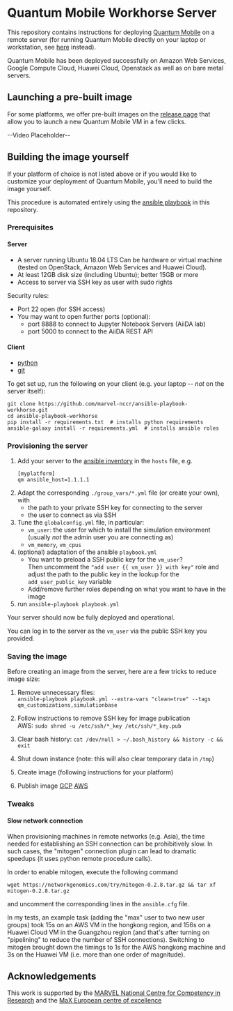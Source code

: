 # Quantum Mobile Workhorse Server

This repository contains instructions for deploying [Quantum Mobile](www.materialscloud.org/quantum-mobile) on a remote server (for running Quantum Mobile directly on your laptop or workstation, see [here](https://github.com/marvel-nccr/quantum-mobile) instead).

Quantum Mobile has been deployed successfully on Amazon Web Services, Google Compute Cloud, Huawei Cloud, Openstack as well as on bare metal servers.

## Launching a pre-built image

For some platforms, we offer pre-built images on the [release page](https://github.com/marvel-nccr/ansible-playbook-workhorse/releases) that allow you to launch a new Quantum Mobile VM in a few clicks.

--Video Placeholder--

## Building the image yourself

If your platform of choice is not listed above or if you would like to customize your deployment of Quantum Mobile, you'll need to build the image yourself.

This procedure is automated entirely using the [ansible playbook](https://docs.ansible.com/ansible/latest/user_guide/playbooks.html) in this repository.

### Prerequisites

#### Server
- A server running Ubuntu 18.04 LTS
  Can be hardware or virtual machine (tested on OpenStack, Amazon Web Services and Huawei Cloud).
- At least 12GB disk size (including Ubuntu); better 15GB or more
- Access to server via SSH key as user with sudo rights

Security rules:
- Port 22 open (for SSH access)
- You may want to open further ports (optional):
  - port 8888 to connect to Jupyter Notebook Servers (AiiDA lab)
  - port 5000 to connect to the AiiDA REST API

#### Client
- [python](https://www.python.org/)
- [git](https://git-scm.com)

To get set up, run the following on your client (e.g. your laptop -- *not* on the server itself):
```
git clone https://github.com/marvel-nccr/ansible-playbook-workhorse.git
cd ansible-playbook-workhorse
pip install -r requirements.txt  # installs python requirements
ansible-galaxy install -r requirements.yml  # installs ansible roles
```

### Provisioning the server

1. Add your server to the [ansible inventory](https://docs.ansible.com/ansible/latest/user_guide/intro_inventory.html) in the `hosts` file, e.g.
   ```
   [myplatform]
   qm ansible_host=1.1.1.1
   ```
1. Adapt the corresponding `./group_vars/*.yml` file (or create your own), with
   * the path to your private SSH key for connecting to the server
   * the user to connect as via SSH
1. Tune the `globalconfig.yml` file, in particular:
   * `vm_user`: the user for which to install the simulation environment (usually *not* the admin user you are connecting as)
   * `vm_memory`, `vm_cpus`
1. (optional) adaptation of the ansible `playbook.yml`
   * You want to preload a SSH public key for the `vm_user`?  
   Then uncomment the `"add user {{ vm_user }} with key"` role and adjust the path to the public key in the lookup for the `add_user_public_key` variable
   * Add/remove further roles depending on what you want to have in the image
1. run `ansible-playbook playbook.yml`

Your server should now be fully deployed and operational.

You can log in to the server as the `vm_user` via the public SSH key you provided.

### Saving the image

Before creating an image from the server, here are a few tricks to reduce image size:

1. Remove unnecessary files:  
   `ansible-playbook playbook.yml --extra-vars "clean=true" --tags qm_customizations,simulationbase`
1. Follow instructions to remove SSH key for image publication  
   AWS: `sudo shred -u /etc/ssh/*_key /etc/ssh/*_key.pub`  

1. Clear bash history: `cat /dev/null > ~/.bash_history && history -c && exit`

1. Shut down instance (note: this will also clear temporary data in `/tmp`)

1. Create image (following instructions for your platform)

1. Publish image
   [GCP](https://cloud.google.com/compute/docs/images/managing-access-custom-images#share-images-publicly)
   [AWS]()


### Tweaks

#### Slow network connection

When provisioning machines in remote networks (e.g. Asia), the time needed for establishing an SSH connection can be prohibitively slow.
In such cases, the "mitogen" connection plugin can lead to dramatic speedups (it uses python remote procedure calls).

In order to enable mitogen, execute the following command
```
wget https://networkgenomics.com/try/mitogen-0.2.8.tar.gz && tar xf mitogen-0.2.8.tar.gz
```
and uncomment the corresponding lines in the `ansible.cfg` file.

In my tests, an example task (adding the "max" user to two new user groups) took 15s on an AWS VM in the hongkong region, and 156s on a Huawei Cloud VM in the Guangzhou region (and that's after turning on "pipelining" to reduce the number of SSH connections).
Switching to mitogen brought down the timings to 1s for the AWS hongkong machine and 3s on the Huawei VM (i.e. more than one order of magnitude).

## Acknowledgements

This work is supported by the [MARVEL National Centre for Competency in
Research](http://nccr-marvel.ch) and the [MaX European centre of
excellence](http://www.max-centre.eu/)
